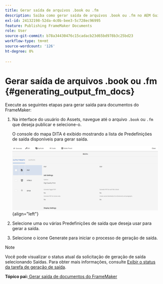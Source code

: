 ```yaml
---
title: Gerar saída de arquivos .book ou .fm
description: Saiba como gerar saída de arquivos .book ou .fm no AEM Guides.
exl-id: 24132198-52da-4c0b-bee3-5c728ec96995
feature: Publishing FrameMaker Documents
role: User
source-git-commit: b78a34430476c15cadacb23d65bd978b3c25bd23
workflow-type: tm+mt
source-wordcount: '126'
ht-degree: 0%

---
```


# Gerar saída de arquivos .book ou .fm {#generating_output_fm_docs}

Execute as seguintes etapas para gerar saída para documentos do FrameMaker:

1. Na interface do usuário do Assets, navegue até o arquivo `.book` ou `.fm` que deseja publicar e selecione-o.

   O console do mapa DITA é exibido mostrando a lista de Predefinições de saída disponíveis para gerar saída.

   ![](images/publish-fm-doc.png){align="left"}

1. Selecione uma ou várias Predefinições de saída que deseja usar para gerar a saída.

1. Selecione o ícone Generate para iniciar o processo de geração de saída.


>[!NOTE]
>
> Você pode visualizar o status atual da solicitação de geração de saída selecionando Saídas. Para obter mais informações, consulte [Exibir o status da tarefa de geração de saída](fm-output-view-status.md).

**Tópico pai:**[ Gerar saída de documentos do FrameMaker](fm-output-generatation.md)
